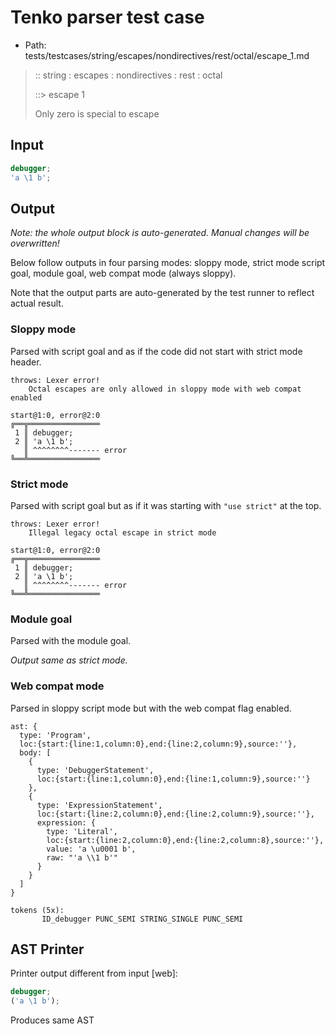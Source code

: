 # Tenko parser test case

- Path: tests/testcases/string/escapes/nondirectives/rest/octal/escape_1.md

> :: string : escapes : nondirectives : rest : octal
>
> ::> escape 1
>
> Only zero is special to escape

## Input

`````js
debugger;
'a \1 b';
`````

## Output

_Note: the whole output block is auto-generated. Manual changes will be overwritten!_

Below follow outputs in four parsing modes: sloppy mode, strict mode script goal, module goal, web compat mode (always sloppy).

Note that the output parts are auto-generated by the test runner to reflect actual result.

### Sloppy mode

Parsed with script goal and as if the code did not start with strict mode header.

`````
throws: Lexer error!
    Octal escapes are only allowed in sloppy mode with web compat enabled

start@1:0, error@2:0
╔══╦════════════════
 1 ║ debugger;
 2 ║ 'a \1 b';
   ║ ^^^^^^^^------- error
╚══╩════════════════

`````

### Strict mode

Parsed with script goal but as if it was starting with `"use strict"` at the top.

`````
throws: Lexer error!
    Illegal legacy octal escape in strict mode

start@1:0, error@2:0
╔══╦════════════════
 1 ║ debugger;
 2 ║ 'a \1 b';
   ║ ^^^^^^^^------- error
╚══╩════════════════

`````


### Module goal

Parsed with the module goal.

_Output same as strict mode._

### Web compat mode

Parsed in sloppy script mode but with the web compat flag enabled.

`````
ast: {
  type: 'Program',
  loc:{start:{line:1,column:0},end:{line:2,column:9},source:''},
  body: [
    {
      type: 'DebuggerStatement',
      loc:{start:{line:1,column:0},end:{line:1,column:9},source:''}
    },
    {
      type: 'ExpressionStatement',
      loc:{start:{line:2,column:0},end:{line:2,column:9},source:''},
      expression: {
        type: 'Literal',
        loc:{start:{line:2,column:0},end:{line:2,column:8},source:''},
        value: 'a \u0001 b',
        raw: "'a \\1 b'"
      }
    }
  ]
}

tokens (5x):
       ID_debugger PUNC_SEMI STRING_SINGLE PUNC_SEMI
`````


## AST Printer

Printer output different from input [web]:

````js
debugger;
('a \1 b');
````

Produces same AST

